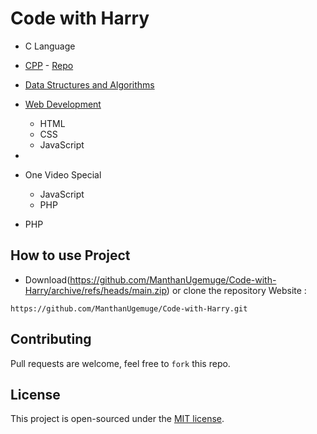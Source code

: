 # Code with Harry

- C Language
- [CPP](https://www.youtube.com/playlist?list=PLu0W_9lII9agpFUAlPFe_VNSlXW5uE0YL) - [Repo](https://github.com/ManthanUgemuge/Code-with-Harry/tree/main/CPP)
- [Data Structures and Algorithms](https://github.com/ManthanUgemuge/Code-with-Harry/tree/main/Data%20Structures%20and%20Algorithms)


- [Web Development](https://github.com/ManthanUgemuge/Code-with-Harry/tree/main/Web%20Development)
  - HTML
  - CSS
  - JavaScript 
- 
- One Video Special
  - JavaScript
  - PHP
- PHP

## How to use Project

- Download(https://github.com/ManthanUgemuge/Code-with-Harry/archive/refs/heads/main.zip) or clone the repository Website : 
```
https://github.com/ManthanUgemuge/Code-with-Harry.git
```

## Contributing
Pull requests are welcome, feel free to ```fork``` this repo.

## License
This project is open-sourced under the [MIT license]().
